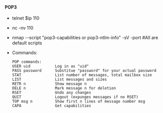 #### POP3
- telnet $ip 110
- nc -nv <ip> 110
- nmap --script "pop3-capabilities or pop3-ntlm-info" -sV -port <PORT> <IP> #All are default scripts

- Commands:
  ```
  POP commands:
  USER uid           Log in as "uid"
  PASS password      Substitue "password" for your actual password
  STAT               List number of messages, total mailbox size
  LIST               List messages and sizes
  RETR n             Show message n
  DELE n             Mark message n for deletion
  RSET               Undo any changes
  QUIT               Logout (expunges messages if no RSET)
  TOP msg n          Show first n lines of message number msg
  CAPA               Get capabilities
  ```
